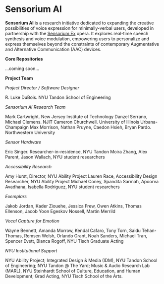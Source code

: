 # Sensorium AI

**Sensorium AI** is a research initiative dedicated to expanding the creative possibilities of voice expression for minimally-verbal users, developed in partnership with the [Sensorium Ex](https://www.paolaprestini.com/compositions/sensorium-ex) opera. It explores real-time speech synthesis and voice modulation, empowering users to personalize and express themselves beyond the constraints of contemporary Augmentative and Alternative Communication (AAC) devices.

**Core Repositories**

...coming soon...

**Project Team**

*Project Director / Software Designer*

R. Luke DuBois. NYU Tandon School of Engineering

*Sensorium AI Research Team*

Mark Cartwright. New Jersey Institute of Technology
Danzel Serrano, Michael Clemens. NJIT
Cameron Churchwell. University of Illinois Urbana-Champaign
Max Morrison, Nathan Pruyne, Caedon Hsieh, Bryan Pardo. Northwestern University

*Sensor Hardware*

Eric Singer. Researcher-in-residence, NYU Tandon
Moira Zhang, Alex Parent, Jason Wallach, NYU student researchers

*Accessibility Research*

Amy Hurst, Director, NYU Ability Project
Lauren Race, Accessibility Design Researcher, NYU Ability Project
Michael Coney, Spandita Sarmah, Apoorva Avadhana, Isabella Rodriguez, NYU student researchers

*Exemplars*

Jakob Jordan, Kader Ziouehe, Jessica Frew, Owen Atkins, Thomas Ellenson, Jacob Yoon Egeskov Nossell, Martin Merrild

*Vocal Capture for Emotion*

Wayne Bennett, Amanda Morrow, Kendal Cafaro, Tony Torn, Saidu Tehan-Thomas, Remsen Welsh, Orlando Grant, Noah Sanders, Michael Tran, Spencer Evett, Bianca Rogoff, NYU Tisch Graduate Acting

*NYU Institutional Support*

NYU Ability Project; Integrated Design & Media (IDM), NYU Tandon School of Engineering; NYU Tandon @ The Yard; Music & Audio Research Lab (MARL), NYU Steinhardt School of Culture, Education, and Human Development; Grad Acting, NYU Tisch School of the Arts.


